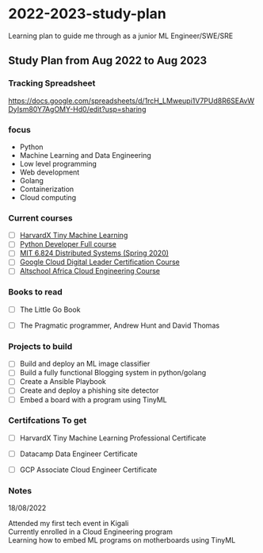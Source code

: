 # 2022-2023-study-plan
Learning plan to guide me through as a junior ML Engineer/SWE/SRE 
## Study Plan from Aug 2022 to Aug 2023

### Tracking Spreadsheet 
https://docs.google.com/spreadsheets/d/1rcH_LMweupi1V7PUd8R6SEAvWDyIsm80Y7AgOMY-Hd0/edit?usp=sharing
### focus 

- Python
- Machine Learning and Data Engineering
- Low level programming
- Web development
- Golang
- Containerization
- Cloud computing


### Current courses 

- [ ] [HarvardX Tiny Machine Learning](https://www.edx.org/course/fundamentals-of-tinyml)
- [ ] [Python Developer Full course](https://www.youtube.com/watch?v=D3OVRsEpVhA)
- [ ] [MIT 6.824 Distributed Systems (Spring 2020)](https://www.youtube.com/playlist?list=PLrw6a1wE39_tb2fErI4-WkMbsvGQk9_UB)
- [ ] [Google Cloud Digital Leader Certification Course](https://youtu.be/UGRDM86MBIQ)
- [ ] [Altschool Africa Cloud Engineering Course](https://altschoolafrica.com)

### Books to read
- [ ] The Little Go Book
- [ ] The Pragmatic programmer, Andrew Hunt and David Thomas


### Projects to build
- [ ] Build and deploy an ML image classifier 
- [ ] Build a fully functional Blogging system in python/golang
- [ ] Create  a Ansible Playbook
- [ ] Create and deploy a phishing site detector
- [ ] Embed a board with a program using TinyML

### Certifcations To get 
- [ ] HarvardX Tiny Machine Learning Professional Certificate
- [ ] Datacamp Data Engineer Certificate
- [ ] GCP Associate Cloud Engineer Certificate


###  Notes

18/08/2022 

Attended my first tech event in Kigali \
Currently enrolled in a Cloud Engineering program \
Learning how to embed ML programs on motherboards using TinyML 
